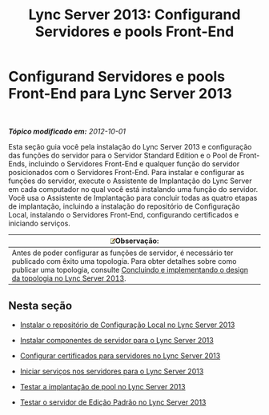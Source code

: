 ﻿---
title: 'Lync Server 2013: Configurand Servidores e pools Front-End'
TOCTitle: Configurand Servidores e pools Front-End
ms:assetid: c88526f9-69e2-47dd-b3d7-056139d74fb2
ms:mtpsurl: https://technet.microsoft.com/pt-br/library/Gg398827(v=OCS.15)
ms:contentKeyID: 49308093
ms.date: 05/19/2016
mtps_version: v=OCS.15
ms.translationtype: HT
---

# Configurand Servidores e pools Front-End para Lync Server 2013

 

_**Tópico modificado em:** 2012-10-01_

Esta seção guia você pela instalação do Lync Server 2013 e configuração das funções do servidor para o Servidor Standard Edition e o Pool de Front-Ends, incluindo o Servidores Front-End e qualquer função do servidor posicionados com o Servidores Front-End. Para instalar e configurar as funções do servidor, execute o Assistente de Implantação do Lync Server em cada computador no qual você está instalando uma função do servidor. Você usa o Assistente de Implantação para concluir todas as quatro etapas de implantação, incluindo a instalação do repositório de Configuração Local, instalando o Servidores Front-End, configurando certificados e iniciando serviços.

<table>
<thead>
<tr class="header">
<th><img src="images/Gg425756.note(OCS.15).gif" title="note" alt="note" />Observação:</th>
</tr>
</thead>
<tbody>
<tr class="odd">
<td>Antes de poder configurar as funções de servidor, é necessário ter publicado com êxito uma topologia. Para obter detalhes sobre como publicar uma topologia, consulte <a href="lync-server-2013-finalizing-and-implementing-the-topology-design.md">Concluindo e implementando o design da topologia no Lync Server 2013</a>.</td>
</tr>
</tbody>
</table>


## Nesta seção

  - [Instalar o repositório de Configuração Local no Lync Server 2013](lync-server-2013-install-the-local-configuration-store.md)

  - [Instalar componentes de servidor para o Lync Server 2013](lync-server-2013-install-lync-server-server-components.md)

  - [Configurar certificados para servidores no Lync Server 2013](lync-server-2013-configure-certificates-for-servers.md)

  - [Iniciar serviços nos servidores para o Lync Server 2013](lync-server-2013-start-services-on-servers.md)

  - [Testar a implantação de pool no Lync Server 2013](lync-server-2013-test-the-pool-deployment.md)

  - [Testar o servidor de Edição Padrão no Lync Server 2013](lync-server-2013-test-the-standard-edition-server.md)

